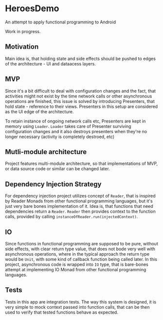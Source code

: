# HeroesDemo

An attempt to apply functional programming to Android

Work in progress. 

## Motivation
Main idea is, that holding state and side effects should be pushed to edges of the architecture - UI and dataacess layers.

## MVP
Since it's a bit difficult to deal with configuration changes and the fact, that activities might not exist by the time network
calls or other asynchronous operations are finished, this issue is solved by introducing Presenters, that hold state - reference
to their views. Presenters in this setup are considered as the UI edge of the architecture.

To retain instance of ongoing network calls etc, Presenters are kept in memory using `Loader`. `Loader` takes care of Presenter
surviving configuration changes and it also destroys presenters when they're no longer necessary (activity is completely destroed, etc)

## Mutli-module architecture
Project features multi-module architecture, so that implementations of MVP, or data source code or similar can be changed later.

## Dependency Injection Strategy
For dependency injection project utilizes concept of `Reader`, that is inspired by Reader Monads from other functional programming
languages, but it's just very bare bones implementation of it. Idea is, that functions that need dependencies return a `Reader`.
`Reader` then provides context to the function calls, provided by calling `instanceOfReader.run(injectedContext)`.

## IO
Since functions in functional programming are supposed to be pure, without side effects, with clear return type value, that does
not bode very well with asynchronous operations, where in the typical approach the return type would be `Unit`, with some kind of
callback function being called later. In this project, asynchronous code is wrapped into `IO` type, that is bare-bones attempt at 
implementing IO Monad from other functional programming languages.

## Tests
Tests in this app are integration tests. The way this system is designed, it is very simple to mock context passed into function
calls, that can be then used to verify that tested functions behave as expected.
